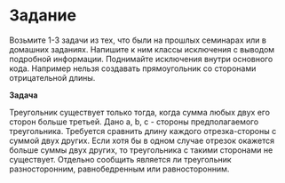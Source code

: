 # Задание 

Возьмите 1-3 задачи из тех, что были на прошлых семинарах 
или в домашних заданиях. Напишите к ним классы исключения 
с выводом подробной информации. Поднимайте исключения 
внутри основного кода. Например нельзя создавать прямоугольник 
со сторонами отрицательной длины.

**Задача**

Треугольник существует только тогда, 
когда сумма любых двух его сторон больше 
третьей. Дано a, b, c - стороны предполагаемого 
треугольника. Требуется сравнить длину каждого 
отрезка-стороны с суммой двух других. Если хотя 
бы в одном случае отрезок окажется больше суммы 
двух других, то треугольника с такими сторонами 
не существует. Отдельно сообщить является ли
треугольник разносторонним, равнобедренным или
равносторонним.